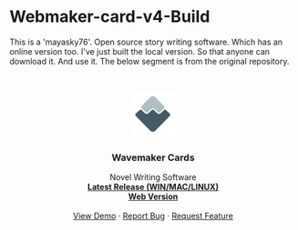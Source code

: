 # Webmaker-card-v4-Build
This is a 'mayasky76'. Open source story writing software. Which has an online version too. I've just built the local version. So that anyone can download it. And use it. The below segment is from the original repository.


<!-- PROJECT LOGO -->
<br />
<p align="center">
  <a href="https://github.com/FahimulBari/Webmaker-card-v4-Build/">
    <img src="img/icons/android-chrome-192x192.png" alt="Logo" width="80" height="80">
  </a>

  <h3 align="center">Wavemaker Cards</h3>

  <p align="center">
    Novel Writing Software
    <br />
    <a href="https://github.com/wavemakercards/wavemaker-cards-v4/releases"><strong>Latest Release (WIN/MAC/LINUX)</strong></a>
<br/>
<a href="https://wavemakercards.com"><strong>Web Version</strong></a>
    <br />
    <br />
    <a href="https://github.com/wavemakercards/wavemaker-cards-v4">View Demo</a>
    ·
    <a href="https://github.com/wavemakercards/wavemaker-cards-v4/issues">Report Bug</a>
    ·
    <a href="https://github.com/wavemakercards/wavemaker-cards-v4/issues">Request Feature</a>
  </p>
</p>
